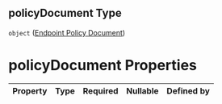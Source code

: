 ## policyDocument Type

`object` ([Endpoint Policy Document](btpsa-usecase-properties-services-items-allof-1-then-allof-86-then-allof-1-then-properties-parameters-properties-endpoint-policy-document.md))

# policyDocument Properties

| Property | Type | Required | Nullable | Defined by |
| :------- | :--- | :------- | :------- | :--------- |
